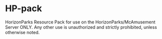 # HP-pack
HorizonParks Resource Pack for use on the HorizonParks/McAmusement Server ONLY. Any other use is unauthorized and strictly prohibited, unless otherwise noted.
